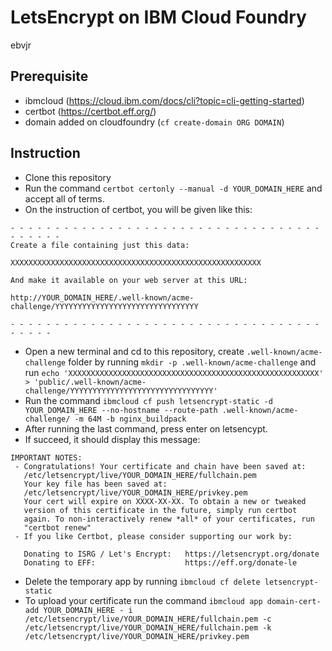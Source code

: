# LetsEncrypt on IBM Cloud Foundry
ebvjr

## Prerequisite
- ibmcloud (https://cloud.ibm.com/docs/cli?topic=cli-getting-started)
- certbot (https://certbot.eff.org/)
- domain added on cloudfoundry (`cf create-domain ORG DOMAIN`)

## Instruction
- Clone this repository
- Run the command `certbot certonly --manual -d YOUR_DOMAIN_HERE` and accept all of terms.
- On the instruction of certbot, you will be given like this:
```
- - - - - - - - - - - - - - - - - - - - - - - - - - - - - - - - - - - - - - - - -
Create a file containing just this data:

XXXXXXXXXXXXXXXXXXXXXXXXXXXXXXXXXXXXXXXXXXXXXXXXXXXXXXXX

And make it available on your web server at this URL:

http://YOUR_DOMAIN_HERE/.well-known/acme-challenge/YYYYYYYYYYYYYYYYYYYYYYYYYYYYYYYY

- - - - - - - - - - - - - - - - - - - - - - - - - - - - - - - - - - - - - - - -
```
- Open a new terminal and cd to this repository, create `.well-known/acme-challenge` folder by running `mkdir -p .well-known/acme-challenge` and run `echo 'XXXXXXXXXXXXXXXXXXXXXXXXXXXXXXXXXXXXXXXXXXXXXXXXXXXXXXXX' > 'public/.well-known/acme-challenge/YYYYYYYYYYYYYYYYYYYYYYYYYYYYYYYY'`
- Run the command `ibmcloud cf push letsencrypt-static -d YOUR_DOMAIN_HERE --no-hostname --route-path .well-known/acme-challenge/ -m 64M -b nginx_buildpack`
- After running the last command, press enter on letsencypt.
- If succeed, it should display this message:
```
IMPORTANT NOTES:
 - Congratulations! Your certificate and chain have been saved at:
   /etc/letsencrypt/live/YOUR_DOMAIN_HERE/fullchain.pem
   Your key file has been saved at:
   /etc/letsencrypt/live/YOUR_DOMAIN_HERE/privkey.pem
   Your cert will expire on XXXX-XX-XX. To obtain a new or tweaked
   version of this certificate in the future, simply run certbot
   again. To non-interactively renew *all* of your certificates, run
   "certbot renew"
 - If you like Certbot, please consider supporting our work by:

   Donating to ISRG / Let's Encrypt:   https://letsencrypt.org/donate
   Donating to EFF:                    https://eff.org/donate-le
```

- Delete the temporary app by running `ibmcloud cf delete letsencrypt-static`
- To upload your certificate run the command `ibmcloud app domain-cert-add YOUR_DOMAIN_HERE -
i /etc/letsencrypt/live/YOUR_DOMAIN_HERE/fullchain.pem -c /etc/letsencrypt/live/YOUR_DOMAIN_HERE/fullchain.pem -k /etc/letsencrypt/live/YOUR_DOMAIN_HERE/privkey.pem`
